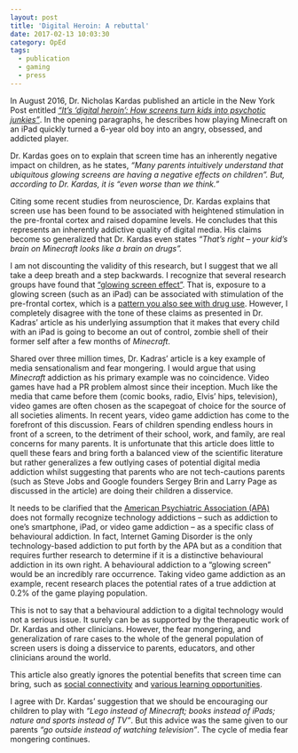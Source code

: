 ```yaml
---
layout: post
title: 'Digital Heroin: A rebuttal'
date: 2017-02-13 10:03:30
category: OpEd
tags:
  - publication
  - gaming
  - press
---
```


In August 2016, Dr. Nicholas Kardas published an article in the New York Post entitled _[“It’s ‘digital heroin’: How screens turn kids into psychotic junkies”](http://nypost.com/2016/08/27/its-digital-heroin-how-screens-turn-kids-into-psychotic-junkies/)_. In the opening paragraphs, he describes how playing Minecraft on an iPad quickly turned a 6-year old boy into an angry, obsessed, and addicted player.

Dr. Kardas goes on to explain that screen time has an inherently negative impact on children, as he states, _“Many parents intuitively understand that ubiquitous glowing screens are having a negative effects on children”. But, according to Dr. Kardas, it is “even worse than we think.”_

Citing some recent studies from neuroscience, Dr. Kardas explains that screen use has been found to be associated with heightened stimulation in the pre-frontal cortex and raised dopamine levels. He concludes that this represents an inherently addictive quality of digital media. His claims become so generalized that Dr. Kardas even states _“That’s right – your kid’s brain on Minecraft looks like a brain on drugs”._

I am not discounting the validity of this research, but I suggest that we all take a deep breath and a step backwards. I recognize that several research groups have found that [“glowing screen effect”](http://www.nature.com/scitable/blog/mind-read/what_keeps_you_awake_at). That is, exposure to a glowing screen (such as an iPad) can be associated with stimulation of the pre-frontal cortex, which is a [pattern you also see with drug use](https://www.drugabuse.gov/publications/drugs-brains-behavior-science-addiction/drugs-brain). However, I completely disagree with the tone of these claims as presented in Dr. Kadras’ article as his underlying assumption that it makes that every child with an iPad is going to become an out of control, zombie shell of their former self after a few months of _Minecraft_.

Shared over three million times, Dr. Kadras’ article is a key example of media sensationalism and fear mongering. I would argue that using _Minecraft_ addiction as his primary example was no coincidence. Video games have had a PR problem almost since their inception. Much like the media that came before them (comic books, radio, Elvis’ hips, television), video games are often chosen as the scapegoat of choice for the source of all societies aliments. In recent years, video game addiction has come to the forefront of this discussion. Fears of children spending endless hours in front of a screen, to the detriment of their school, work, and family, are real concerns for many parents. It is unfortunate that this article does little to quell these fears and bring forth a balanced view of the scientific literature but rather generalizes a few outlying cases of potential digital media addiction whilst suggesting that parents who are not tech-cautions parents (such as Steve Jobs and Google founders Sergey Brin and Larry Page as discussed in the article) are doing their children a disservice.

It needs to be clarified that the [American Psychiatric Association (APA)](https://www.psychiatry.org/) does not formally recognize technology addictions – such as addiction to one’s smartphone, iPad, or video game addiction – as a specific class of behavioural addiction. In fact, Internet Gaming Disorder is the only technology-based addiction to put forth by the APA but as a condition that requires further research to determine if it is a distinctive behavioural addiction in its own right. A behavioural addiction to a “glowing screen” would be an incredibly rare occurrence. Taking video game addiction as an example, recent research places the potential rates of a true addiction at 0.2% of the game playing population.

This is not to say that a behavioural addiction to a digital technology would not a serious issue. It surely can be as supported by the therapeutic work of Dr. Kardas and other clinicians. However, the fear mongering, and generalization of rare cases to the whole of the general population of screen users is doing a disservice to parents, educators, and other clinicians around the world.

This article also greatly ignores the potential benefits that screen time can bring, such as [social connectivity](https://blogs.scientificamerican.com/guest-blog/look-up-exaggerates-damages-of-social-media/) and [various learning opportunities](https://www.amazon.com/Video-Games-Learning-Literacy-Second/dp/1403984530).

I agree with Dr. Kardas’ suggestion that we should be encouraging our children to play with _“Lego instead of Minecraft; books instead of iPads; nature and sports instead of TV”_. But this advice was the same given to our parents _“go outside instead of watching television”_. The cycle of media fear mongering continues.
